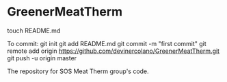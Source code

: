 GreenerMeatTherm
================
touch README.md

To commit:
git init
git add README.md
git commit -m "first commit"
git remote add origin https://github.com/devinercolano/GreenerMeatTherm.git
git push -u origin master

The repository for SOS Meat Therm group's code.
